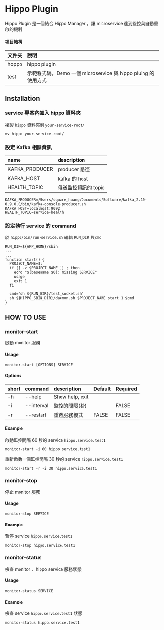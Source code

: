 # Hippo Plugin

Hippo Plugin 是一個結合 Hippo Manager ，讓 microservice 達到監控與自動重啟的機制

#### 項目結構

| 文件夾        |     說明     |
| :----------- | :-----------|
| hoppo | hippo plugin |
| test | 示範程式碼，Demo 一個 microservice 與 hippo pluing 的使用方式|

## Installation

### service 專案內加入 hippo 資料夾

複製 `hippo` 資料夾到 `your-service-root/`

```shell=
mv hippo your-service-root/
```

### 設定 Kafka 相關資訊


| name        |     description     |
| :----------- | :-----------|
| KAFKA_PRODUCER | producer 路徑 |
| KAFKA_HOST | kafka 的 host |
| HEALTH_TOPIC | 傳送監控資訊的 topic |

```shell
KAFKA_PRODUCER=/Users/square_huang/Documents/Software/kafka_2.10-0.9.0.0/bin/kafka-console-producer.sh
KAFKA_HOST=localhost:9092
HEALTH_TOPIC=service-health
```

### 設定執行 service 的 command

於 `hippo/bin/run-service.sh` 編輯 `RUN_DIR` 與`cmd`

```shell
RUN_DIR=${APP_HOME}/sbin
...
...
function start() {
  PROJECT_NAME=$1
  if [[ -z $PROJECT_NAME ]] ; then
    echo "$(basename $0): missing SERVICE"
    usage
    exit 1
  fi
  
  cmd="sh ${RUN_DIR}/test_socket.sh"
  sh ${HIPPO_SBIN_DIR}/daemon.sh $PROJECT_NAME start 1 $cmd
}
```

## HOW TO USE

### monitor-start

啟動 monitor 服務

#### Usage

```shell
monitor-start [OPTIONS] SERVICE
```



#### Options

| short | command                   | description                                                                                                                                                                                                        | Default | Required |
| :---- | :------------------------ | :--------------------------------------------------------------------------------------------------------------- | :----- | :-----                                                                                                |
| -h    | --help                    | Show help, exit                                                                                                                                                                                                    |        |        |
| -i    | --interval                 | 監控的間隔(秒)                                                                                                                                                                                        |        |FALSE   |
|-r     | --restart                  | 重啟服務模式        |FALSE   |FALSE   |


#### Example

啟動監控間隔 60 秒的 service `hippo.service.test1`

```shell=
monitor-start -i 60 hippo.service.test1
```

重新啟動一個監控間隔 30 秒的 service `hippo.service.test1`

```shell
monitor-start -r -i 30 hippo.service.test1
```

### monitor-stop

停止 monitor 服務

#### Usage

```shell
monitor-stop SERVICE
```

#### Example

暫停 service `hippo.service.test1`

```shell
monitor-stop hippo.service.test1
```


### monitor-status

檢查 monitor 、hippo service 服務狀態

#### Usage

```shell
monitor-status SERVICE
```

#### Example

檢查 service `hippo.service.test1` 狀態

```shell
monitor-status hippo.service.test1
```



